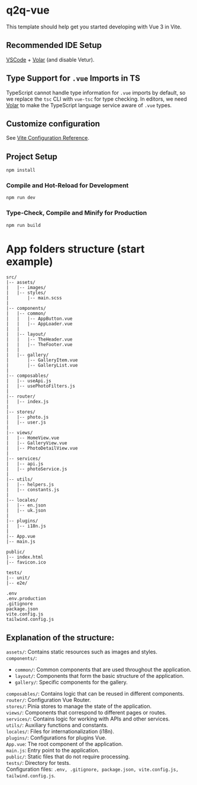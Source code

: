 # q2q-vue

This template should help get you started developing with Vue 3 in Vite.

## Recommended IDE Setup

[VSCode](https://code.visualstudio.com/) + [Volar](https://marketplace.visualstudio.com/items?itemName=Vue.volar) (and disable Vetur).

## Type Support for `.vue` Imports in TS

TypeScript cannot handle type information for `.vue` imports by default, so we replace the `tsc` CLI with `vue-tsc` for type checking. In editors, we need [Volar](https://marketplace.visualstudio.com/items?itemName=Vue.volar) to make the TypeScript language service aware of `.vue` types.

## Customize configuration

See [Vite Configuration Reference](https://vitejs.dev/config/).

## Project Setup

```sh
npm install
```

### Compile and Hot-Reload for Development

```sh
npm run dev
```

### Type-Check, Compile and Minify for Production

```sh
npm run build
```
# App folders structure (start example)
```
src/
|-- assets/
|   |-- images/
|   |-- styles/
|       |-- main.scss
|
|-- components/
|   |-- common/
|   |   |-- AppButton.vue
|   |   |-- AppLoader.vue
|   |
|   |-- layout/
|   |   |-- TheHeader.vue
|   |   |-- TheFooter.vue
|   |
|   |-- gallery/
|       |-- GalleryItem.vue
|       |-- GalleryList.vue
|
|-- composables/
|   |-- useApi.js
|   |-- usePhotoFilters.js
|
|-- router/
|   |-- index.js
|
|-- stores/
|   |-- photo.js
|   |-- user.js
|
|-- views/
|   |-- HomeView.vue
|   |-- GalleryView.vue
|   |-- PhotoDetailView.vue
|
|-- services/
|   |-- api.js
|   |-- photoService.js
|
|-- utils/
|   |-- helpers.js
|   |-- constants.js
|
|-- locales/
|   |-- en.json
|   |-- uk.json
|
|-- plugins/
|   |-- i18n.js
|
|-- App.vue
|-- main.js

public/
|-- index.html
|-- favicon.ico

tests/
|-- unit/
|-- e2e/

.env
.env.production
.gitignore
package.json
vite.config.js
tailwind.config.js
```
## Explanation of the structure:

`assets/`: Contains static resources such as images and styles.  
`components/`:  
- `common/`: Common components that are used throughout the application.
- `layout/`: Components that form the basic structure of the application.
- `gallery/`: Specific components for the gallery.

`composables/`: Contains logic that can be reused in different components.  
`router/`: Configuration Vue Router.  
`stores/`: Pinia stores to manage the state of the application.  
`views/`: Components that correspond to different pages or routes.  
`services/`: Contains logic for working with APIs and other services.  
`utils/`: Auxiliary functions and constants.  
`locales/`: Files for internationalization (i18n).  
`plugins/`: Configurations for plugins Vue.  
`App.vue`: The root component of the application.  
`main.js`: Entry point to the application.  
`public/`: Static files that do not require processing.  
`tests/`: Directory for tests.  
Configuration files: `.env, .gitignore, package.json, vite.config.js, tailwind.config.js`.